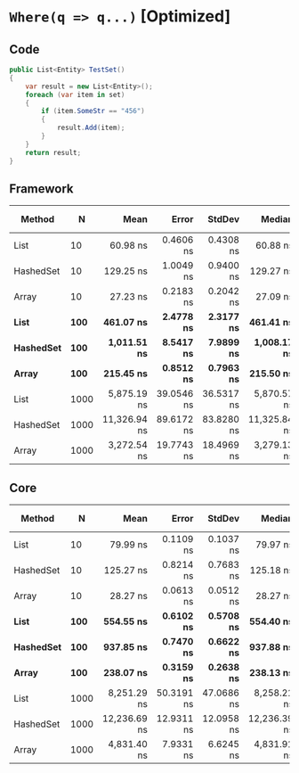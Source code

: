 # `Where(q => q...)` [Optimized]

## Code
```csharp
public List<Entity> TestSet()
{
    var result = new List<Entity>();
    foreach (var item in set)
    {
        if (item.SomeStr == "456")
        {
            result.Add(item);
        }
    }
    return result;
}
```

## Framework
|    Method |    N |         Mean |      Error |     StdDev |       Median |          Min |          Max |  Gen 0 | Gen 1 | Gen 2 | Allocated |
|---------- |----- |-------------:|-----------:|-----------:|-------------:|-------------:|-------------:|-------:|------:|------:|----------:|
|      List |   10 |     60.98 ns |  0.4606 ns |  0.4308 ns |     60.88 ns |     60.37 ns |     61.77 ns | 0.0085 |     - |     - |      40 B |
| HashedSet |   10 |    129.25 ns |  1.0049 ns |  0.9400 ns |    129.27 ns |    127.84 ns |    130.77 ns | 0.0169 |     - |     - |      80 B |
|     Array |   10 |     27.23 ns |  0.2183 ns |  0.2042 ns |     27.09 ns |     27.04 ns |     27.72 ns | 0.0085 |     - |     - |      40 B |
|      **List** |  **100** |    **461.07 ns** |  **2.4778 ns** |  **2.3177 ns** |    **461.41 ns** |    **457.83 ns** |    **464.49 ns** | **0.0081** |     **-** |     **-** |      **40 B** |
| **HashedSet** |  **100** |  **1,011.51 ns** |  **8.5417 ns** |  **7.9899 ns** |  **1,008.17 ns** |  **1,002.44 ns** |  **1,026.34 ns** | **0.0153** |     **-** |     **-** |      **80 B** |
|     **Array** |  **100** |    **215.45 ns** |  **0.8512 ns** |  **0.7963 ns** |    **215.50 ns** |    **213.81 ns** |    **216.76 ns** | **0.0083** |     **-** |     **-** |      **40 B** |
|      List | 1000 |  5,875.19 ns | 39.0546 ns | 36.5317 ns |  5,870.57 ns |  5,829.65 ns |  5,950.67 ns | 0.0153 |     - |     - |      96 B |
| HashedSet | 1000 | 11,326.94 ns | 89.6172 ns | 83.8280 ns | 11,325.84 ns | 11,186.22 ns | 11,459.10 ns | 0.0153 |     - |     - |     136 B |
|     Array | 1000 |  3,272.54 ns | 19.7743 ns | 18.4969 ns |  3,279.13 ns |  3,235.89 ns |  3,303.70 ns | 0.0191 |     - |     - |      96 B |

## Core
|    Method |    N |         Mean |      Error |     StdDev |       Median |          Min |          Max |  Gen 0 | Gen 1 | Gen 2 | Allocated |
|---------- |----- |-------------:|-----------:|-----------:|-------------:|-------------:|-------------:|-------:|------:|------:|----------:|
|      List |   10 |     79.99 ns |  0.1109 ns |  0.1037 ns |     79.97 ns |     79.85 ns |     80.19 ns | 0.0085 |     - |     - |      40 B |
| HashedSet |   10 |    125.27 ns |  0.8214 ns |  0.7683 ns |    125.18 ns |    124.22 ns |    126.94 ns | 0.0169 |     - |     - |      80 B |
|     Array |   10 |     28.27 ns |  0.0613 ns |  0.0512 ns |     28.27 ns |     28.21 ns |     28.37 ns | 0.0085 |     - |     - |      40 B |
|      **List** |  **100** |    **554.55 ns** |  **0.6102 ns** |  **0.5708 ns** |    **554.40 ns** |    **553.64 ns** |    **555.53 ns** | **0.0076** |     **-** |     **-** |      **40 B** |
| **HashedSet** |  **100** |    **937.85 ns** |  **0.7470 ns** |  **0.6622 ns** |    **937.88 ns** |    **936.54 ns** |    **938.85 ns** | **0.0162** |     **-** |     **-** |      **80 B** |
|     **Array** |  **100** |    **238.07 ns** |  **0.3159 ns** |  **0.2638 ns** |    **238.13 ns** |    **237.69 ns** |    **238.62 ns** | **0.0081** |     **-** |     **-** |      **40 B** |
|      List | 1000 |  8,251.29 ns | 50.3191 ns | 47.0686 ns |  8,258.21 ns |  8,108.56 ns |  8,308.20 ns | 0.0153 |     - |     - |      96 B |
| HashedSet | 1000 | 12,236.69 ns | 12.9311 ns | 12.0958 ns | 12,236.39 ns | 12,219.78 ns | 12,264.81 ns | 0.0153 |     - |     - |     136 B |
|     Array | 1000 |  4,831.40 ns |  7.9331 ns |  6.6245 ns |  4,831.91 ns |  4,822.80 ns |  4,844.52 ns | 0.0153 |     - |     - |      96 B |

